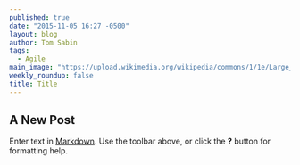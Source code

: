 ```yaml
---
published: true
date: "2015-11-05 16:27 -0500"
layout: blog
author: Tom Sabin
tags: 
  - Agile
main_image: "https://upload.wikimedia.org/wikipedia/commons/1/1e/Large_Siamese_cat_tosses_a_mouse.jpg"
weekly_roundup: false
title: Title
---
```


## A New Post

Enter text in [Markdown](http://daringfireball.net/projects/markdown/). Use the toolbar above, or click the **?** button for formatting help.
